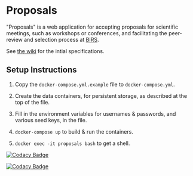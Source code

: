 # Proposals

"Proposals" is a web application for accepting proposals for scientific meetings, such as workshops or conferences, and facilitating the peer-review and selection process at [BIRS](https://www.birs.ca).

See [the wiki](https://github.com/birs-math/proposals/wiki) for the intial specifications.


## Setup Instructions

1. Copy the `docker-compose.yml.example` file to `docker-compose.yml`.

2. Create the data containers, for persistent storage, as described at the top of the file.

3. Fill in the environment variables for usernames & passwords, and various seed keys, in the file.

4. ```docker-compose up``` to build & run the containers.

5. ```docker exec -it proposals bash``` to get a shell.

[![Codacy Badge](https://app.codacy.com/project/badge/Grade/dea8bb805d7444c78381750c42b30502)](https://www.codacy.com/gh/birs-math/proposals/dashboard?utm_source=github.com&amp;utm_medium=referral&amp;utm_content=birs-math/proposals&amp;utm_campaign=Badge_Grade)

[![Codacy Badge](https://app.codacy.com/project/badge/Coverage/dea8bb805d7444c78381750c42b30502)](https://www.codacy.com/gh/birs-math/proposals/dashboard?utm_source=github.com&utm_medium=referral&utm_content=birs-math/proposals&utm_campaign=Badge_Coverage)
